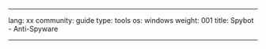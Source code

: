 

---

lang: xx
community: guide
type: tools
os: windows
weight: 001
title: Spybot - Anti-Spyware

---

<stub>

